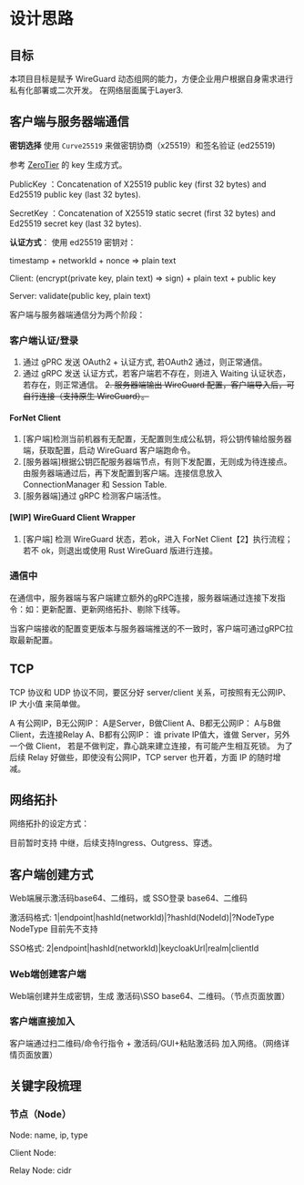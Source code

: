 # 设计思路
## 目标
本项目目标是赋予 WireGuard 动态组网的能力，方便企业用户根据自身需求进行私有化部署或二次开发。 在网络层面属于Layer3.


## 客户端与服务器端通信
**密钥选择**
使用 `Curve25519` 来做密钥协商（x25519）和签名验证 (ed25519)

参考 [ZeroTier](https://docs.rs/zerotier/latest/zerotier/) 的 key 生成方式。

PublicKey ：Concatenation of X25519 public key (first 32 bytes) and Ed25519 public key (last 32 bytes).

SecretKey ：Concatenation of X25519 static secret (first 32 bytes) and Ed25519 secret key (last 32 bytes).


**认证方式**：
使用 ed25519 密钥对：

timestamp + networkId + nonce  =>  plain text

Client: (encrypt(private key, plain text)  => sign) + plain text + public key

Server: validate(public key,  plain text)


客户端与服务器端通信分为两个阶段：
### 客户端认证/登录
1. 通过 gPRC 发送 OAuth2 + 认证方式, 若OAuth2 通过，则正常通信。
2. 通过 gRPC 发送 认证方式，若客户端若不存在，则进入 Waiting 认证状态，若存在，则正常通信。
~~2. 服务器端输出 WireGuard 配置，客户端导入后，可自行连接（支持原生 WireGuard）。~~
#### ForNet Client
1. [客户端]检测当前机器有无配置，无配置则生成公私钥，将公钥传输给服务器端，获取配置，启动 WireGuard 客户端跑命令。
2. [服务器端]根据公钥匹配服务器端节点，有则下发配置，无则成为待连接点。由服务器端通过后，再下发配置到客户端。连接信息放入 ConnectionManager 和 Session Table.
3. [服务器端]通过 gRPC 检测客户端活性。
#### [WIP] WireGuard Client Wrapper
1. [客户端] 检测 WireGuard 状态，若ok，进入 ForNet Client【2】执行流程；若不 ok，则退出或使用 Rust WireGuard 版进行连接。


### 通信中
在通信中，服务器端与客户端建立额外的gRPC连接，服务器端通过连接下发指令：如：更新配置、更新网络拓扑、剔除下线等。

当客户端接收的配置变更版本与服务器端推送的不一致时，客户端可通过gRPC拉取最新配置。

## TCP
TCP 协议和 UDP 协议不同，要区分好 server/client 关系，可按照有无公网IP、IP 大小值 来简单做。

A 有公网IP，B无公网IP： A是Server，B做Client
A、B都无公网IP： A与B做 Client，去连接Relay
A、B都有公网IP： 谁 private IP值大，谁做 Server，另外一个做 Client， 若是不做判定，靠心跳来建立连接，有可能产生相互死锁。
为了后续 Relay 好做些，即使没有公网IP，TCP server 也开着，方面 IP 的随时增减。

## 网络拓扑

网络拓扑的设定方式：

目前暂时支持 中继，后续支持Ingress、Outgress、穿透。

## 客户端创建方式
Web端展示激活码base64、二维码，或 SSO登录 base64、二维码

激活码格式: 1|endpoint|hashId(networkId)|?hashId(NodeId)|?NodeType
NodeType 目前先不支持

SSO格式: 2|endpoint|hashId(networkId)|keycloakUrl|realm|clientId

### Web端创建客户端
Web端创建并生成密钥，生成 激活码\SSO base64、二维码。（节点页面放置）
### 客户端直接加入
客户端通过扫二维码/命令行指令 + 激活码/GUI+粘贴激活码 加入网络。（网络详情页面放置）

## 关键字段梳理
### 节点（Node）
Node: name, ip, type

Client Node: 

Relay Node: cidr


